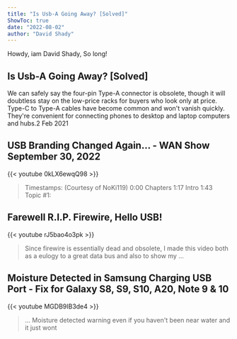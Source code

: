 ```yaml
---
title: "Is Usb-A Going Away? [Solved]"
ShowToc: true 
date: "2022-08-02"
author: "David Shady" 
---
```


Howdy, iam David Shady, So long!
## Is Usb-A Going Away? [Solved]
We can safely say the four-pin Type-A connector is obsolete, though it will doubtless stay on the low-price racks for buyers who look only at price. Type-C to Type-A cables have become common and won't vanish quickly. They're convenient for connecting phones to desktop and laptop computers and hubs.2 Feb 2021

## USB Branding Changed Again... - WAN Show September 30, 2022
{{< youtube 0kLX6ewqQ98 >}}
>Timestamps: (Courtesy of NoKi119) 0:00 Chapters 1:17 Intro 1:43 Topic #1: 

## Farewell R.I.P. Firewire, Hello USB!
{{< youtube rJ5bao4o3pk >}}
>Since firewire is essentially dead and obsolete, I made this video both as a eulogy to a great data bus and also to show my ...

## Moisture Detected in Samsung Charging USB Port - Fix for Galaxy S8, S9, S10, A20, Note 9 & 10
{{< youtube MGDB9IB3de4 >}}
>... Moisture detected warning even if you haven't been near water and it just wont 

